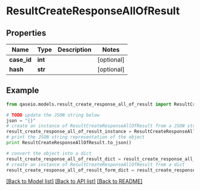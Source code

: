 # ResultCreateResponseAllOfResult


## Properties

Name | Type | Description | Notes
------------ | ------------- | ------------- | -------------
**case_id** | **int** |  | [optional] 
**hash** | **str** |  | [optional] 

## Example

```python
from qaseio.models.result_create_response_all_of_result import ResultCreateResponseAllOfResult

# TODO update the JSON string below
json = "{}"
# create an instance of ResultCreateResponseAllOfResult from a JSON string
result_create_response_all_of_result_instance = ResultCreateResponseAllOfResult.from_json(json)
# print the JSON string representation of the object
print ResultCreateResponseAllOfResult.to_json()

# convert the object into a dict
result_create_response_all_of_result_dict = result_create_response_all_of_result_instance.to_dict()
# create an instance of ResultCreateResponseAllOfResult from a dict
result_create_response_all_of_result_form_dict = result_create_response_all_of_result.from_dict(result_create_response_all_of_result_dict)
```
[[Back to Model list]](../README.md#documentation-for-models) [[Back to API list]](../README.md#documentation-for-api-endpoints) [[Back to README]](../README.md)


